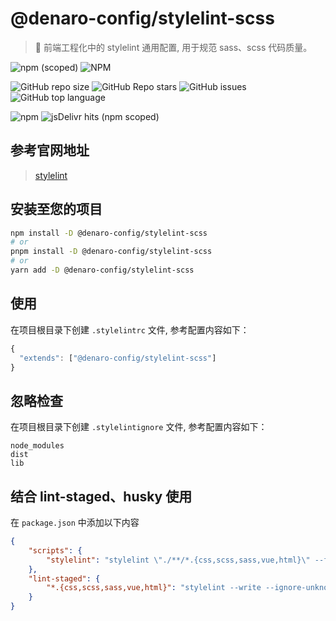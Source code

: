 # @denaro-config/stylelint-scss

> :tada: 前端工程化中的 stylelint 通用配置, 用于规范 sass、scss 代码质量。

![npm (scoped)](https://img.shields.io/npm/v/%40denaro-config/stylelint-scss)
![NPM](https://img.shields.io/npm/l/%40denaro-config%2Fstylelint-scss)

![GitHub repo size](https://img.shields.io/github/repo-size/denaro-org/frontend-engineering-config)
![GitHub Repo stars](https://img.shields.io/github/stars/denaro-org/frontend-engineering-config)
![GitHub issues](https://img.shields.io/github/issues/denaro-org/frontend-engineering-config)
![GitHub top language](https://img.shields.io/github/languages/top/denaro-org/frontend-engineering-config)

![npm](https://img.shields.io/npm/dw/%40denaro-config/stylelint-scss)
![jsDelivr hits (npm scoped)](https://img.shields.io/jsdelivr/npm/hd/%40denaro-config%2Fstylelint-scss)

## 参考官网地址

> [stylelint](https://stylelint.io/)

## 安装至您的项目

```bash
npm install -D @denaro-config/stylelint-scss
# or
pnpm install -D @denaro-config/stylelint-scss
# or
yarn add -D @denaro-config/stylelint-scss
```

## 使用

在项目根目录下创建 `.stylelintrc` 文件, 参考配置内容如下：

```js
{
  "extends": ["@denaro-config/stylelint-scss"]
}
```

## 忽略检查

在项目根目录下创建 `.stylelintignore` 文件, 参考配置内容如下：

```text
node_modules
dist
lib
```

## 结合 lint-staged、husky 使用

在 `package.json` 中添加以下内容

```json
{
    "scripts": {
        "stylelint": "stylelint \"./**/*.{css,scss,sass,vue,html}\" --fix"
    },
    "lint-staged": {
        "*.{css,scss,sass,vue,html}": "stylelint --write --ignore-unknown"
    }
}
```
